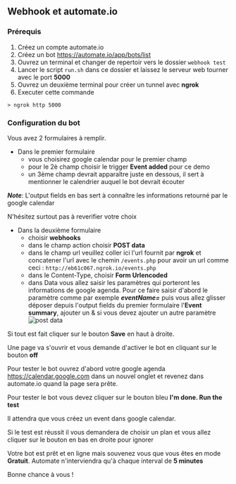## Webhook et automate.io

### Prérequis
 1. Créez un compte automate.io
 2. Créez un bot https://automate.io/app/bots/list
 3. Ouvrez un terminal et changer de repertoir vers le dossier `webhook test`
 4. Lancer le script `run.sh` dans ce dossier et laissez le serveur web tourner avec le port **5000**
 5. Ouvrez un deuxième terminal pour créer un tunnel avec **ngrok**
 6. Executer cette commande
 ```
 > ngrok http 5000
 ```


### Configuration du bot
Vous avez 2 formulaires à remplir.

* Dans le premier formulaire 
    * vous choisirez google calendar pour le premier champ
    * pour le 2è champ choisir le trigger **Event added** pour ce demo
    * un 3ème champ devrait apparaître juste en dessous, il sert à mentionner le calendrier auquel le bot devrait écouter

***Note***: L'output fields en bas sert à connaître les informations retourné par le google calendar

N'hésitez surtout pas à reverifier votre choix

* Dans la deuxième formulaire
    * choisir **webhooks**
    * dans le champ action choisir **POST data**
    * dans le champ url veuillez coller ici l'url fournit par **ngrok** et concatener l'url avec le chemin `/events.php` pour avoir un url comme ceci : `http://eb61c067.ngrok.io/events.php`
    * dans le Content-Type, choisir **Form Urlencoded**
    * dans Data vous allez saisir les paramètres qui porteront les informations de google agenda. Pour ce faire saisir d'abord le paramètre comme par exemple ***eventName=*** puis vous allez glisser déposer depuis l'output fields du premier formulaire l'**Event summary**, ajouter un & si vous devez ajouter un autre paramètre 
    ![post data](https://i.imgur.com/W0b5h70.png)

Si tout est fait cliquer sur le bouton **Save** en haut à droite.

Une page va s'ouvrir et vous demande d'activer le bot en cliquant sur le bouton **off**

Pour tester le bot ouvrez d'abord votre google agenda https://calendar.google.com dans un nouvel onglet et revenez dans automate.io quand la page sera prête.

Pour tester le bot vous devez cliquer sur le bouton bleu **I'm done. Run the test**

Il attendra que vous créez un event dans google calendar.

Si le test est réussit il vous demandera de choisir un plan et vous allez cliquer sur le bouton en bas en droite pour ignorer

Votre bot est prêt et en ligne mais souvenez vous que vous êtes en mode **Gratuit**. Automate n'interviendra qu'à chaque interval de **5 minutes**

Bonne chance à vous ! 